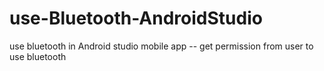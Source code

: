 # use-Bluetooth-AndroidStudio
use bluetooth in Android studio mobile app -- get permission from user to use bluetooth
